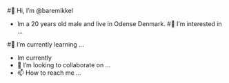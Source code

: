 #👋 Hi, I’m @baremikkel
- Im a 20 years old male and live in Odense Denmark.
#👀 I’m interested in ...

#🌱 I’m currently learning ...
- Im currently 
- 💞️ I’m looking to collaborate on ...
- 📫 How to reach me ...

<!---
baremikkel/baremikkel is a ✨ special ✨ repository because its `README.md` (this file) appears on your GitHub profile.
You can click the Preview link to take a look at your changes.
--->
